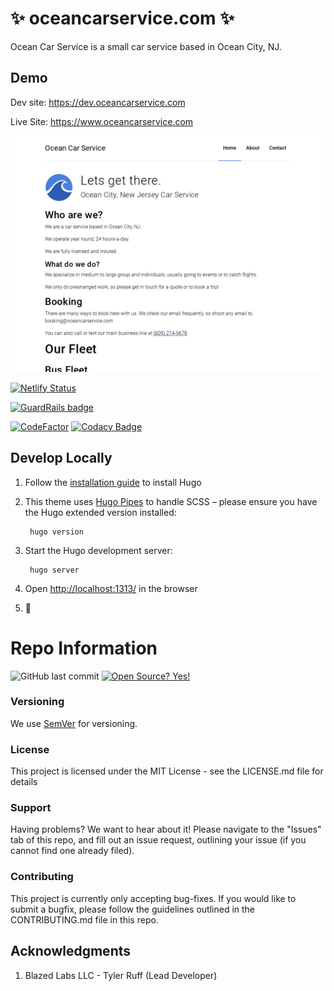 # ✨ oceancarservice.com ✨

Ocean Car Service is a small car service based in Ocean City, NJ.

## Demo

Dev site: https://dev.oceancarservice.com

Live Site: https://www.oceancarservice.com

![Screenshot](screenshot.jpg?raw=true "Ocean Car Service")

[![Netlify Status](https://api.netlify.com/api/v1/badges/ee2ba5f5-6505-4e0e-a651-74f97476dd17/deploy-status)](https://app.netlify.com/sites/oceancarservice-com-8245f/deploys)

[![GuardRails badge](https://api.guardrails.io/v2/badges/blazed-labs/oceancarservice-com.svg?token=83000e8438553e15d7b0dde86a090ef8c2d597b4cb9d1a9f814274cb6b7deccd&provider=github)](https://dashboard.guardrails.io/gh/blazed-labs/76129) 

[![CodeFactor](https://www.codefactor.io/repository/github/blazed-labs/oceancarservice-com/badge)](https://www.codefactor.io/repository/github/blazed-labs/oceancarservice-com) [![Codacy Badge](https://app.codacy.com/project/badge/Grade/a36739ba45bf4f5097bd74435db0168c)](https://www.codacy.com/gh/blazed-labs/oceancarservice-com/dashboard?utm_source=github.com&amp;utm_medium=referral&amp;utm_content=blazed-labs/oceancarservice-com&amp;utm_campaign=Badge_Grade)

## Develop Locally

1. Follow the [installation guide](https://gohugo.io/getting-started/installing/) to install Hugo

1. This theme uses [Hugo Pipes](https://gohugo.io/hugo-pipes/) to handle SCSS – please ensure you have the Hugo extended version installed:

        hugo version



1. Start the Hugo development server:

        hugo server

1. Open [http://localhost:1313/](http://localhost:1313/) in the browser

1. 🎉

# Repo Information

![GitHub last commit](https://img.shields.io/github/last-commit/blazed-labs/oceancarservice-com) [![Open Source? Yes!](https://badgen.net/badge/Open%20Source%20%3F/Yes%21/blue?icon=github)](https://dev.blazed.work/)

### Versioning
We use [SemVer](https://semver.org/) for versioning.

### License
This project is licensed under the MIT License - see the LICENSE.md file for details

### Support
Having problems? We want to hear about it! Please navigate to the "Issues" tab of this repo, and fill out an issue request, outlining your issue (if you cannot find one already filed).

### Contributing
This project is currently only accepting bug-fixes.
If you would like to submit a bugfix, please follow the guidelines outlined in the CONTRIBUTING.md file in this repo.

## Acknowledgments

1. Blazed Labs LLC - Tyler Ruff (Lead Developer)